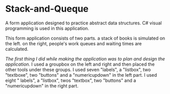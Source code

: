 # Stack-and-Queque
A form application designed to practice abstract data structures. C# visual programming is used in this application.

This form application consists of two parts. a stack of books is simulated on the left. on the right, people's work queues and waiting times are calculated.

*The first thing I did while making the application was to plan and design the application.*
I used a groupbox on the left and right and then placed the other tools under these groups.
I used seven "labels", a "listbox", two "textboxe", two "buttons" and a "numericupdown" in the left part.
I used eight " labels", a "listbox", twos "textbox", two "buttons" and a "numericupdown" in the right part.
